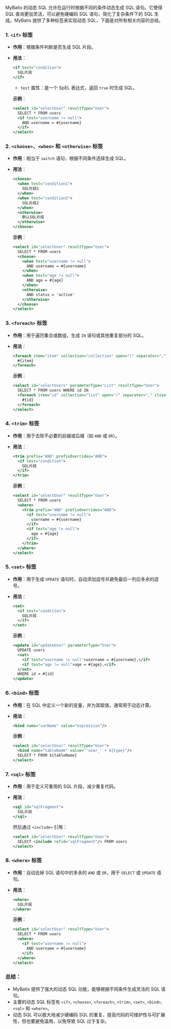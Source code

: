 MyBatis 的动态 SQL 允许在运行时根据不同的条件动态生成 SQL 语句。它使得 SQL 查询更加灵活，可以避免硬编码 SQL 语句，简化了复杂条件下的 SQL 生成。MyBatis 提供了多种标签来实现动态 SQL，下面是对所有相关内容的总结。

### 1. **`<if>` 标签**

- **作用**：根据条件判断是否生成 SQL 片段。
    
- **用法**：
    
    ```xml
    <if test="condition">
      SQL片段
    </if>
    ```
    
    - `test` 属性：是一个 SpEL 表达式，返回 `true` 时生成 SQL。
    
    **示例**：
    
    ```xml
    <select id="selectUser" resultType="User">
      SELECT * FROM users
      <if test="username != null">
        AND username = #{username}
      </if>
    </select>
    ```
    

### 2. **`<choose>`、`<when>` 和 `<otherwise>` 标签**

- **作用**：相当于 `switch` 语句，根据不同条件选择生成 SQL。
- **用法**：
    
    ```xml
    <choose>
      <when test="condition1">
        SQL片段1
      </when>
      <when test="condition2">
        SQL片段2
      </when>
      <otherwise>
        默认SQL片段
      </otherwise>
    </choose>
    ```
    
    **示例**：
    
    ```xml
    <select id="selectUser" resultType="User">
      SELECT * FROM users
      <choose>
        <when test="username != null">
          AND username = #{username}
        </when>
        <when test="age != null">
          AND age = #{age}
        </when>
        <otherwise>
          AND status = 'active'
        </otherwise>
      </choose>
    </select>
    ```
    

### 3. **`<foreach>` 标签**

- **作用**：用于遍历集合或数组，生成 `IN` 语句或其他重复部分的 SQL。
- **用法**：
    
    ```xml
    <foreach item="item" collection="collection" open="(" separator="," close=")">
      #{item}
    </foreach>
    ```
    
    **示例**：
    
    ```xml
    <select id="selectUsers" parameterType="List" resultType="User">
      SELECT * FROM users WHERE id IN
      <foreach item="id" collection="list" open="(" separator="," close=")">
        #{id}
      </foreach>
    </select>
    ```
    

### 4. **`<trim>` 标签**

- **作用**：用于去除不必要的前缀或后缀（如 `AND` 或 `OR`）。
- **用法**：
    
    ```xml
    <trim prefix="AND" prefixOverrides="AND">
      <if test="condition">
        SQL片段
      </if>
    </trim>
    ```
    
    **示例**：
    
    ```xml
    <select id="selectUser" resultType="User">
      SELECT * FROM users
      <where>
        <trim prefix="AND" prefixOverrides="AND">
          <if test="username != null">
            username = #{username}
          </if>
          <if test="age != null">
            age = #{age}
          </if>
        </trim>
      </where>
    </select>
    ```
    

### 5. **`<set>` 标签**

- **作用**：用于生成 `UPDATE` 语句时，自动添加逗号并避免最后一列后多余的逗号。
- **用法**：
    
    ```xml
    <set>
      <if test="condition">
        SQL片段
      </if>
    </set>
    ```
    
    **示例**：
    
    ```xml
    <update id="updateUser" parameterType="User">
      UPDATE users
      <set>
        <if test="username != null">username = #{username},</if>
        <if test="age != null">age = #{age},</if>
      </set>
      WHERE id = #{id}
    </update>
    ```
    

### 6. **`<bind>` 标签**

- **作用**：在 SQL 中定义一个新的变量，并为其赋值，通常用于动态计算。
- **用法**：
    
    ```xml
    <bind name="varName" value="expression"/>
    ```
    
    **示例**：
    
    ```xml
    <select id="selectUser" resultType="User">
      <bind name="tableName" value="'user_' + ${type}"/>
      SELECT * FROM ${tableName}
    </select>
    ```
    

### 7. **`<sql>` 标签**

- **作用**：用于定义可重用的 SQL 片段，减少重复代码。
- **用法**：
    
    ```xml
    <sql id="sqlFragment">
      SQL片段
    </sql>
    ```
    
    然后通过 `<include>` 引用：
    
    ```xml
    <select id="selectUser" resultType="User">
      SELECT <include refid="sqlFragment"/> FROM users
    </select>
    ```
    

### 8. **`<where>` 标签**

- **作用**：自动去掉 SQL 语句中的多余的 `AND` 或 `OR`，用于 `SELECT` 或 `UPDATE` 语句。
- **用法**：
    
    ```xml
    <where>
      SQL片段
    </where>
    ```
    
    **示例**：
    
    ```xml
    <select id="selectUser" resultType="User">
      SELECT * FROM users
      <where>
        <if test="username != null">
          AND username = #{username}
        </if>
      </where>
    </select>
    ```
    

### 总结：

- MyBatis 提供了强大的动态 SQL 功能，能够根据不同条件生成灵活的 SQL 语句。
- 主要的动态 SQL 标签有 `<if>`, `<choose>`, `<foreach>`, `<trim>`, `<set>`, `<bind>`, `<sql>` 和 `<where>`。
- 动态 SQL 可以极大地减少硬编码 SQL 的重复，提高代码的可维护性与可扩展性，但也要避免滥用，以免导致 SQL 过于复杂。